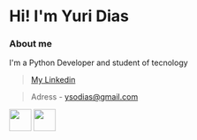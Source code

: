 
# Hi! I'm Yuri Dias         

### About me

I'm a Python Developer and student of tecnology

> [My Linkedin](https://www.linkedin.com/in/yuri-dias-soares/)

> Adress - ysodias@gmail.com
<img src="https://www.flaticon.com/svg/vstatic/svg/1822/1822899.svg?token=exp=1616584541~hmac=02d901ef6bf707a18b6cc721e2dbd162" width=40 height=40>
<img src="https://www.flaticon.com/svg/vstatic/svg/226/226777.svg?token=exp=1616584654~hmac=66088a18b58dbefaf4f930629b81364d" width=40 height=40>
